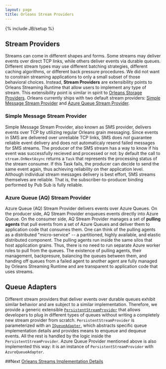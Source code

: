 ```yaml
---
layout: page
title: Orleans Stream Providers
---
```

{% include JB/setup %}

## Stream Providers

Streams can come in different shapes and forms. Some streams may deliver events over direct TCP links, while others deliver events via durable queues. Different stream types may use different batching strategies, different caching algorithms, or different back pressure procedures. We did not want to constrain streaming applications to only a small subset of those behavioral choices. Instead, **Stream Providers** are extensibility points to Orleans Streaming Runtime that allow users to implement any type of stream. This extensibility point is similar in spirit to [Orleans Storage Providers](https://github.com/dotnet/orleans/wiki/Custom%20Storage%20Providers).  Orleans currently ships with two default stream providers: [Simple Message Stream Provider](https://github.com/dotnet/orleans/blob/master/src/Orleans/Streams/SimpleMessageStream/SimpleMessageStreamProvider.cs) and [Azure Queue Stream Provider](https://github.com/dotnet/orleans/blob/master/src/OrleansProviders/Streams/AzureQueue/AzureQueueStreamProvider.cs).

### Simple Message Stream Provider

Simple Message Stream Provider, also known as SMS provider, delivers events over TCP by utilizing regular Orleans grain messaging. Since events in SMS are delivered over unreliable TCP links, SMS does _not_ guarantee reliable event delivery and does not automaticaly resend failed messages for SMS streams. The producer of the SMS stream has a way to know if his event was successfully recieved and processed or not: by default the call to `stream.OnNextAsync` returns a `Task` that represents the processing status of the stream consumer. If this Task fails, the producer can decide to send the same event again, thus achieving reliability on ther application level. Although individual stream messages delivery is best effort, SMS streams themselves are reliable. That is, the subscriber-to-producer binding performed by Pub Sub is fully reliable. 


### Azure Queue (AQ) Stream Provider 

Azure Queue (AQ) Stream Provider delivers events over Azure Queues. On the producer side, AQ Stream Provider enqueues events directly into Azure Queue. On the consumer side, AQ Stream Provider manages a set of **pulling agents** that pull events from a set of Azure Queues and deliver them to application code that consumes them. One can think of the pulling agents as a distributed "micro-service" -- a partitioned, highly available, and elastic distributed component. The pulling agents run inside the same silos that host application grains. Thus, there is no need to run separate Azure worker roles to pull from the queues. The existence of pulling agents, their management, backpresure, balancing the queues between them, and handing off queues from a failed agent to another agent are fully managed by Orleans Streaming Runtime and are transparent to application code that uses streams.

## Queue Adapters 

Different stream providers that deliver events over durable queues exhibit similar behavior and are subject to a similar implementation. Therefore, we provide a generic extensible [`PersistentStreamProvider`](https://github.com/dotnet/orleans/blob/master/src/Orleans/Streams/PersistentStreams/PersistentStreamProvider.cs) that allows developers to plug in different types of queues without writing a completely new stream provider from scratch. `PersistentStreamProvider` is parameterized with an [`IQueueAdapter`](https://github.com/dotnet/orleans/blob/master/src/Orleans/Streams/QueueAdapters/IQueueAdapter.cs), which abstracts specific queue implementation details and provides means to enqueue and dequeue events. All the rest is handled by the logic inside the `PersistentStreamProvider`. Azure Queue Provider mentioned above is also implemented this way: it is an instance of `PersistentStreamProvider` with `AzureQueueAdapter`.

##Next
[Orleans Streams Implementation Details](Streams-Implementation)
